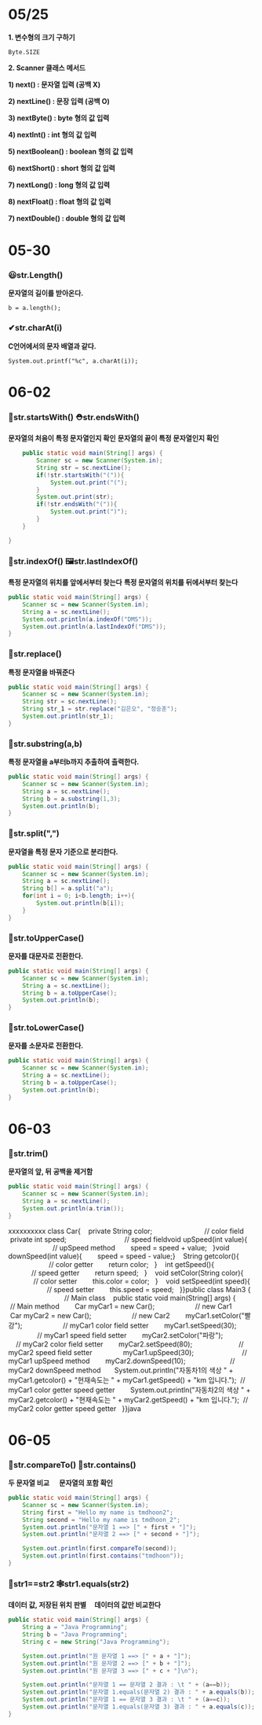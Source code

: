 # <b>05/25</b>

<b>1. 변수형의 크기 구하기</b>

<code>Byte.SIZE</code>

<b>2. Scanner 클래스 메서드</b>

<b>1) next() : 문자열 입력 (공백 X)</b>

<b>2) nextLine() : 문장 입력 (공백 O)</b>

<b>3) nextByte() : byte 형의 값 입력</b>

<b>4) nextInt() : int 형의 값 입력</b>

<b>5) nextBoolean() : boolean 형의 값 입력</b>

<b>6) nextShort() : short 형의 값 입력</b>

<b>7) nextLong() : long 형의 값 입력</b>

<b>8) nextFloat() : float 형의 값 입력</b>

<b>7) nextDouble() : double 형의 값 입력</b>



# <b>05-30</b>

### 😃<b>str.Length()</b>

<b>문자열의 길이를 받아온다.</b>

<code>b = a.length();</code>



### ✔<b>str.charAt(i)</b>

<b>C언어에서의 문자 배열과 같다.</b>

<code>System.out.printf("%c", a.charAt(i));</code>



# <b>06-02</b>



### <b>🧵str.startsWith()</b>											<b>⛑str.endsWith()</b>					

<b>문자열의 처음이 특정 문자열인지 확인</b>			                                          <b>문자열의 끝이 특정 문자열인지 확인</b>	

```java
    public static void main(String[] args) {
        Scanner sc = new Scanner(System.in);
        String str = sc.nextLine();
        if(!str.startsWith("(")){
            System.out.print("(");
        }
        System.out.print(str);
        if(!str.endsWith("(")){
            System.out.print(")");
        }
    }

}
```



### <b>🎑str.indexOf()</b>                                                    <b>🖼str.lastIndexOf()</b>

<b>특정 문자열의 위치를 앞에서부터 찾는다</b>			                                         <b>특정 문자열의 위치를 뒤에서부터 찾는다</b>

```java
public static void main(String[] args) {
    Scanner sc = new Scanner(System.in);
    String a = sc.nextLine();
    System.out.println(a.indexOf("DMS"));
    System.out.println(a.lastIndexOf("DMS"));
}
```



### <b>🎫str.replace()</b>

<b>특정 문자열을 바꿔준다</b>

```java
public static void main(String[] args) {
    Scanner sc = new Scanner(System.in);
    String str = sc.nextLine();
    String str_1 = str.replace("김은오", "정승훈");
    System.out.println(str_1);
}
```



### <b>🎡str.substring(a,b)</b>

<b>특정 문자열을 a부터b까지 추출하여 출력한다.</b>

```java
public static void main(String[] args) {
    Scanner sc = new Scanner(System.in);
    String a = sc.nextLine();
    String b = a.substring(1,3);
    System.out.println(b);
}
```



### <b>🛒str.split(",")</b>

<b>문자열을 특정 문자 기준으로 분리한다.</b>

```java
public static void main(String[] args) {
    Scanner sc = new Scanner(System.in);
    String a = sc.nextLine();
    String b[] = a.split("a");
    for(int i = 0; i<b.length; i++){
        System.out.println(b[i]);
    }
}
```



### <b>🥅str.toUpperCase()</b>

<b>문자를 대문자로 전환한다.</b>

```java
public static void main(String[] args) {
    Scanner sc = new Scanner(System.in);
    String a = sc.nextLine();
    String b = a.toUpperCase();
    System.out.println(b);
}
```



### <b>💋str.toLowerCase()</b>

<b>문자를 소문자로 전환한다.</b>

```java
public static void main(String[] args) {
    Scanner sc = new Scanner(System.in);
    String a = sc.nextLine();
    String b = a.toUpperCase();
    System.out.println(b);
}
```



# <b>06-03</b>



### <b>🛒str.trim()</b>

<b>문자열의 앞, 뒤 공백을 제거함</b>

```java
public static void main(String[] args) {
    Scanner sc = new Scanner(System.in);
    String a = sc.nextLine();
    System.out.println(a.trim());
}
```

xxxxxxxxxx class Car{    private String color;                           // color field    private int speed;                              // speed field​void upSpeed(int value){                            // upSpeed method        speed = speed + value;    }​void downSpeed(int value){        speed = speed - value;}​    String getcolor(){                              // color getter        return color;    }​    int getSpeed(){                                 // speed getter        return speed;    }​    void setColor(String color){                    // color setter        this.color = color;    }​    void setSpeed(int speed){                       // speed setter        this.speed = speed;    }}​​public class Main3 {                                // Main class    public static void main(String[] args) {        // Main method        Car myCar1 = new Car();                     // new Car1        Car myCar2 = new Car();                     // new Car2​        myCar1.setColor("빨강");                     // myCar1 color field setter        myCar1.setSpeed(30);                        // myCar1 speed field setter​        myCar2.setColor("파랑");                     // myCar2 color field setter        myCar2.setSpeed(80);                        // myCar2 speed field setter        ​        myCar1.upSpeed(30);                         // myCar1 upSpeed method        myCar2.downSpeed(10);                       // myCar2 downSpeed method​        System.out.println("자동차1의 색상 " + myCar1.getcolor() + "현재속도는 " + myCar1.getSpeed() + "km 입니다.");  // myCar1 color getter speed getter        System.out.println("자동차2의 색상 " + myCar2.getcolor() + "현재속도는 " + myCar2.getSpeed() + "km 입니다.");  // myCar2 color getter speed getter    }}java

# <b>06-05</b>



### 🐹<b>str.compareTo()								🐆str.contains()</b>								

<b>두 문자열 비교																		     문자열의 포함 확인 </b>																				

```java
public static void main(String[] args) {
    Scanner sc = new Scanner(System.in);
    String first = "Hello my name is tmdhoon2";
    String second = "Hello my name is tmdhoon_2";
    System.out.println("문자열 1 ==> [" + first + "]");
    System.out.println("문자열 2 ==> [" + second + "]");

    System.out.println(first.compareTo(second));
    System.out.println(first.contains("tmdhoon"));
}
```



### <b>🐴str1==str2	</b>										🕸str1.equals(str2)					

<b>데이터 값, 저장된 위치 판별													    데이터의 값만 비교한다</b>	

```java
public static void main(String[] args) {
    String a = "Java Programming";
    String b = "Java Programming";
    String c = new String("Java Programming");

    System.out.println("원 문자열 1 ==> [" + a + "]");
    System.out.println("원 문자열 2 ==> [" + b + "]");
    System.out.println("원 문자열 3 ==> [" + c + "]\n");

    System.out.println("문자열 1 == 문자열 2 결과 : \t " + (a==b));
    System.out.println("문자열 1.equals(문자열 2) 결과 : " + a.equals(b));
    System.out.println("문자열 1 == 문자열 3 결과 : \t " + (a==c));
    System.out.println("문자열 1.equals(문자열 3) 결과 : " + a.equals(c));
}
```
